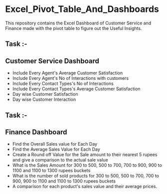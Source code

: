 # Excel_Pivot_Table_And_Dashboards
This repository contains the Excel Dashboard of Customer Service and Finance made with the pivot table to figure out the Useful Insights.

## Task :-
## Customer Service Dashboard
- Include Every Agent's Average Customer Satisfaction
- Include Every Agent's No of Interactions with customers
- Include Every Contact Types's No of Interactions 
- Include Every Contact Types's Average Customer Satisfaction
- Day wise Customer Satisfaction
- Day wise Customer Interaction

## Task :-
## Finance Dashboard
- Find the Overall Sales value for Each Day
- Find the Average Sales Value for Each Day
- Create a Round off Value for the Sale amount to their nearest 5 rupees and give a comparison to the actual sale value
- What is the Sales Amount for 300 to 500, 500 to 700, 700 to 900, 900 to 1100 and 1100 to 1300 rupees buckets
- What is the number of sold products for 300 to 500, 500 to 700, 700 to 900, 900 to 1100 and 1100 to 1300 rupees buckets
- A comparison for each product's sales value and their average prices.
